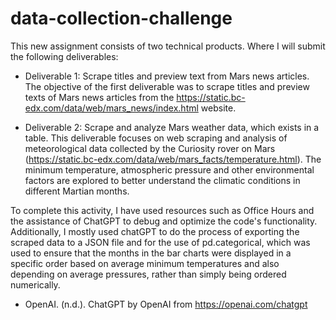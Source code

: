 # data-collection-challenge

This new assignment consists of two technical products. Where I will submit the following deliverables:

- Deliverable 1: Scrape titles and preview text from Mars news articles.
The objective of the first deliverable was to scrape titles and preview texts of Mars news articles from the https://static.bc-edx.com/data/web/mars_news/index.html website.

- Deliverable 2: Scrape and analyze Mars weather data, which exists in a table.
This deliverable focuses on web scraping and analysis of meteorological data collected by the Curiosity rover on Mars (https://static.bc-edx.com/data/web/mars_facts/temperature.html). The minimum temperature, atmospheric pressure and other environmental factors are explored to better understand the climatic conditions in different Martian months.

To complete this activity, I have used resources such as Office Hours and the assistance of ChatGPT to debug and optimize the code's functionality. Additionally, I mostly used chatGPT to do the process of exporting the scraped data to a JSON file and
for the use of pd.categorical, which was used to ensure that the months in the bar charts were displayed in a specific order based on average minimum temperatures and also depending on average pressures, rather than simply being ordered numerically.

- OpenAI. (n.d.). ChatGPT by OpenAI from https://openai.com/chatgpt
